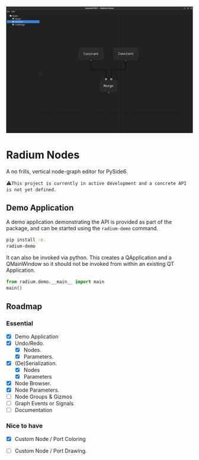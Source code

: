 ![img](img/example.png)

# Radium Nodes

A no frills, vertical node-graph editor for PySide6. 

⚠️`This project is currently in active development and a concrete API is not yet defined.`

## Demo Application

A demo application demonstrating the API is provided as part of the package, and can be started using the `radium-demo`
command.

```bash
pip install -e.
radium-demo
```

It can also be invoked via python. This creates a QApplication and a QMainWindow so it should not be invoked from within
an existing QT Application.

```python
from radium.demo.__main__ import main
main()
```

## Roadmap

### Essential

- [X] Demo Application
- [X] Undo/Redo.
  - [X] Nodes.
  - [X] Parameters.
- [X] (De)Serialization.
  - [X] Nodes
  - [X] Parameters
- [X] Node Browser.
- [X] Node Parameters.
- [ ] Node Groups & Gizmos
- [ ] Graph Events or Signals
- [ ] Documentation

### Nice to have
- [X] Custom Node / Port Coloring
- [ ] Custom Node / Port Drawing.

